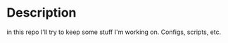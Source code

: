 Description
===========

in this repo I'll try to keep some stuff I'm working on. Configs, scripts, etc.
